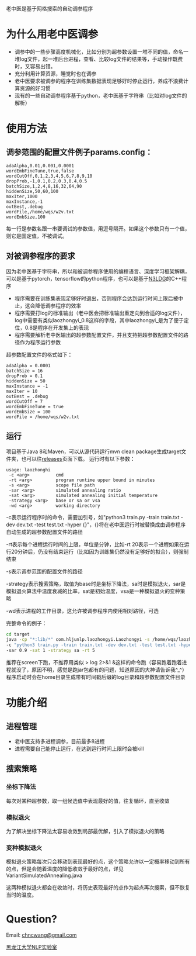 老中医是基于网格搜索的自动调参程序
# 为什么用老中医调参
* 调参中的一些步骤高度机械化，比如分别为超参数设置一堆不同的值，命名一堆log文件，起一堆后台进程，查看、比较log文件的结果等，手动操作既费时，又容易出错。
* 充分利用计算资源，睡觉时也在调参
* 老中医要求被调参的程序在训练集数据表现足够好时停止运行，养成不浪费计算资源的好习惯
* 现有的一些自动调参程序基于python，老中医基于字符串（比如对log文件的解析）
# 使用方法
## 调参范围的配置文件例子params.config：
```
adaAlpha,0.01,0.001,0.0001
wordEmbFineTune,true,false
wordCutOff,0,1,2,3,4,5,6,7,8,9,10
dropProb,-1,0.1,0.2,0.3,0.4,0.5
batchSize,1,2,4,8,16,32,64,90
hiddenSize,50,60,100
maxIter,1000
maxInstance,-1
outBest,.debug
wordFile,/home/wqs/w2v.txt
wordEmbSize,100
```
每一行是参数名跟一串要调试的参数值，用逗号隔开。如果这个参数只有一个值，则它是固定值，不被调试。
## 对被调参程序的要求
因为老中医基于字符串，所以和被调参程序使用的编程语言、深度学习框架解耦，可以是基于pytorch，tensorflow的python程序，也可以是基于[N3LDG](https://github.com/zhangmeishan/N3LDG)的C++程序
* 程序需要在训练集表现足够好时退出，否则程序会达到运行时间上限后被中止，这会降低调参程序的效率
* 程序需要打log的标准输出（老中医会把标准输出重定向到合适的log文件），log中需要有类似laozhongyi_0.8这样的字段，其中laozhongyi_是为了便于定位，0.8是程序在开发集上的表现
* 程序需要解析老中医输出的超参数配置文件，并且支持把超参数配置文件的路径作为程序运行参数

超参数配置文件的格式如下：
```
adaAlpha = 0.0001
batchSize = 16
dropProb = 0.1
hiddenSize = 50
maxInstance = -1
maxIter = 10
outBest = .debug
wordCutOff = 7
wordEmbFineTune = true
wordEmbSize = 100
wordFile = /home/wqs/w2v.txt
```
## 运行
项目基于Java 8和Maven，可以从源代码运行mvn clean package生成target文件夹，也可以往[releases](https://github.com/chncwang/laozhongyi/releases)页面下载。
运行时有以下参数：
```
usage: laozhonghi
 -c <arg>          cmd
 -rt <arg>         program runtime upper bound in minutes
 -s <arg>          scope file path
 -sar <arg>        simulated annealing ratio
 -sat <arg>        simulated annealing initial temperature
 -strategy <arg>   base or sa or vsa
 -wd <arg>         working directory
 ```
 -c表示运行程序时的命令，需要加引号，如"python3 train.py -train train.txt -dev dev.txt -test test.txt -hyper {}"，{}将在老中医运行时被替换成由调参程序自动生成的超参数配置文件的路径
 
 -rt表示每个进程运行时间的上限，单位是分钟，比如-rt 20表示一个进程如果在运行20分钟后，仍没有结束运行（比如因为训练集仍然没有足够好的拟合），则强制结束
 
 -s表示调参范围的配置文件的路径
 
 -strategy表示搜索策略，取值为base时是坐标下降法，sa时是模拟退火，sar是模拟退火算法中温度衰减的比率，sat是初始温度，vsa是一种模拟退火的变种策略
 
 -wd表示进程的工作目录，这允许被调参程序内使用相对路径，可选

完整命令的例子：
```Bash
cd target
java -cp "*:lib/*" com.hljunlp.laozhongyi.Laozhongyi -s /home/wqs/laozhongyi.config\
-c "python3 train.py -train train.txt -dev dev.txt -test test.txt -hyper {}"\
-sar 0.9 -sat 1 -strategy sa -rt 5
```
推荐在screen下跑，不推荐用类似 > log 2>&1 &这样的命令跑（容易跑着跑着进程就没了，原因不明，感觉是跑jar包都有的问题，知道原因的大神请告诉我^_^）
程序启动时会在home目录生成带有时间戳后缀的log目录和超参数配置文件目录
# 功能介绍
## 进程管理
* 老中医支持多进程调参，目前最多8进程
* 进程需要自己能停止运行，在达到运行时间上限时会被kill
## 搜索策略
### 坐标下降法
每次对某种超参数，取一组候选值中表现最好的值，往复循环，直至收敛
### 模拟退火
为了解决坐标下降法太容易收敛到局部最优解，引入了模拟退火的策略
### 变种模拟退火
模拟退火策略每次只会移动到表现最好的点，这个策略允许以一定概率移动到所有的点，但是会随着温度的降低收敛于最好的点，详见VariantSimulatedAnnealing.java

这两种模拟退火都会在收敛时，将历史表现最好的点作为起点再次搜索，但不恢复当时的温度。
# Question?
Email: chncwang@gmail.com

[黑龙江大学NLP实验室](https://nlp.heida.me/)
